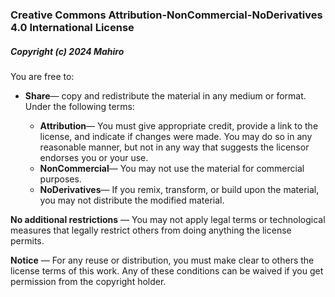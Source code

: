 ### Creative Commons Attribution-NonCommercial-NoDerivatives 4.0 International License

##### Copyright (c) 2024 Mahiro

You are free to:

- **Share**— copy and redistribute the material in any medium or format.
  Under the following terms:

  - **Attribution**— You must give appropriate credit, provide a link to the license, and indicate if changes were made. You may do so in any reasonable manner, but not in any way that suggests the licensor endorses you or your use.
  - **NonCommercial**— You may not use the material for commercial purposes.
  - **NoDerivatives**— If you remix, transform, or build upon the material, you may not distribute the modified material.

**No additional restrictions** — You may not apply legal terms or technological measures that legally restrict others from doing anything the license permits.

**Notice** — For any reuse or distribution, you must make clear to others the license terms of this work. Any of these conditions can be waived if you get permission from the copyright holder.
